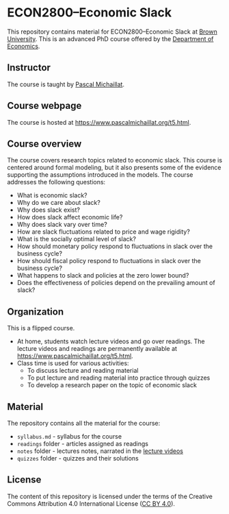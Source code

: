 # ECON2800–Economic Slack

This repository contains material for ECON2800–Economic Slack at [Brown University](https://www.brown.edu). This is an advanced PhD course offered by the [Department of Economics](https://economics.brown.edu).

## Instructor

The course is taught by [Pascal Michaillat](https://www.pascalmichaillat.org/). 

## Course webpage

The course is hosted at https://www.pascalmichaillat.org/t5.html.

## Course overview

The course covers research topics related to economic slack. This course is centered around formal modeling, but it also presents some of the evidence supporting the assumptions introduced in the models. The course addresses the following questions:

+ What is economic slack?
+ Why do we care about slack?
+ Why does slack exist?
+ How does slack affect economic life?
+ Why does slack vary over time? 
+ How are slack fluctuations related to price and wage rigidity?
+ What is the socially optimal level of slack?
+ How should monetary policy respond to fluctuations in slack over the business cycle?
+ How should fiscal policy respond to fluctuations in slack over the business cycle?
+ What happens to slack and policies at the zero lower bound?
+ Does the effectiveness of policies depend on the prevailing amount of slack?

## Organization

This is a flipped course. 

+ At home, students watch lecture videos and go over readings. The lecture videos and readings are permanently available at https://www.pascalmichaillat.org/t5.html. 
+ Class time is used for various activities:
	* To discuss lecture and reading material
	* To put lecture and reading material into practice through quizzes
	* To develop a research paper on the topic of economic slack

## Material

The repository contains all the material for the course:

+ `syllabus.md` - syllabus for the course
+ `readings` folder - articles assigned as readings
+ `notes` folder - lectures notes, narrated in the [lecture videos](https://www.pascalmichaillat.org/t5.html)
+ `quizzes` folder - quizzes and their solutions

## License

The content of this repository is licensed under the terms of the Creative Commons Attribution 4.0 International License ([CC BY 4.0](http://creativecommons.org/licenses/by/4.0/)).
